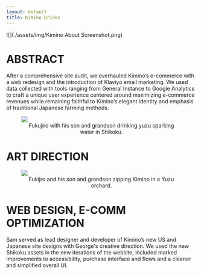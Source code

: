 ```yaml
---
layout: default
title: Kimino Drinks
---
```


![](./assets/img/Kimino About Screenshot.png)

# ABSTRACT

After a comprehensive site audit, we overhauled Kimino’s e-commerce with a web redesign and the introduction of Klaviyo email marketing. We used data collected with tools ranging from General Instance to Google Analytics to craft a unique user experience centered around maximizing e-commerce revenues while remaining faithful to Kimino’s elegant identity and emphasis of traditional Japanese farming methods. 

<figure>
    <img src="./assets/img/Fukujiro Smile.png">
    <figcaption align="center">
        Fukujiro with his son and grandson drinking yuzu sparklng water in Shikoku. 
    </figcaption>
</figure>

# ART DIRECTION 

<figure>
    <img src="./assets/img/Sitting Yuzu Farmers.png">
    <figcaption align="center">
        Fukijro and his son and grandson sipping Kimino in a Yuzu orchard. 
    </figcaption>
</figure>

# WEB DESIGN, E-COMM OPTIMIZATION

Sam served as lead designer and developer of Kimino’s new US and Japanese site designs with George's creative direction. We used the new Shikoku assets in the new iterations of the website, included marked improvements to accessibility, purchase interface and flows and a cleaner and simplified overall UI.
